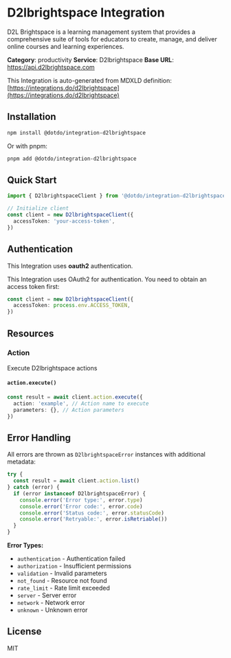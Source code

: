 # D2lbrightspace Integration

D2L Brightspace is a learning management system that provides a comprehensive suite of tools for educators to create, manage, and deliver online courses and learning experiences.

**Category**: productivity
**Service**: D2lbrightspace
**Base URL**: https://api.d2lbrightspace.com

This Integration is auto-generated from MDXLD definition: [https://integrations.do/d2lbrightspace](https://integrations.do/d2lbrightspace)

## Installation

```bash
npm install @dotdo/integration-d2lbrightspace
```

Or with pnpm:

```bash
pnpm add @dotdo/integration-d2lbrightspace
```

## Quick Start

```typescript
import { D2lbrightspaceClient } from '@dotdo/integration-d2lbrightspace'

// Initialize client
const client = new D2lbrightspaceClient({
  accessToken: 'your-access-token',
})
```

## Authentication

This Integration uses **oauth2** authentication.

This Integration uses OAuth2 for authentication. You need to obtain an access token first:

```typescript
const client = new D2lbrightspaceClient({
  accessToken: process.env.ACCESS_TOKEN,
})
```

## Resources

### Action

Execute D2lbrightspace actions

#### `action.execute()`

```typescript
const result = await client.action.execute({
  action: 'example', // Action name to execute
  parameters: {}, // Action parameters
})
```

## Error Handling

All errors are thrown as `D2lbrightspaceError` instances with additional metadata:

```typescript
try {
  const result = await client.action.list()
} catch (error) {
  if (error instanceof D2lbrightspaceError) {
    console.error('Error type:', error.type)
    console.error('Error code:', error.code)
    console.error('Status code:', error.statusCode)
    console.error('Retryable:', error.isRetriable())
  }
}
```

**Error Types:**

- `authentication` - Authentication failed
- `authorization` - Insufficient permissions
- `validation` - Invalid parameters
- `not_found` - Resource not found
- `rate_limit` - Rate limit exceeded
- `server` - Server error
- `network` - Network error
- `unknown` - Unknown error

## License

MIT
